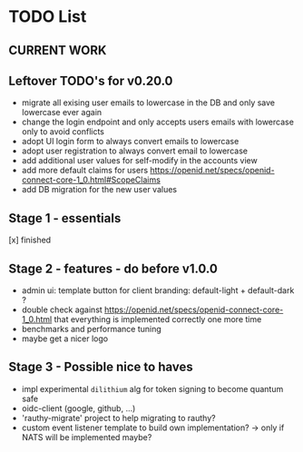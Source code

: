 # TODO List

## CURRENT WORK

## Leftover TODO's for v0.20.0

- migrate all exising user emails to lowercase in the DB and only save lowercase ever again
- change the login endpoint and only accepts users emails with lowercase only to avoid conflicts
- adopt UI login form to always convert emails to lowercase
- adopt user registration to always convert email to lowercase
- add additional user values for self-modify in the accounts view
- add more default claims for users https://openid.net/specs/openid-connect-core-1_0.html#ScopeClaims
- add DB migration for the new user values

## Stage 1 - essentials

[x] finished

## Stage 2 - features - do before v1.0.0

- admin ui: template button for client branding: default-light + default-dark ?
- double check against https://openid.net/specs/openid-connect-core-1_0.html that everything is implemented correctly one more time
- benchmarks and performance tuning
- maybe get a nicer logo

## Stage 3 - Possible nice to haves

- impl experimental `dilithium` alg for token signing to become quantum safe 
- oidc-client (google, github, ...)
- 'rauthy-migrate' project to help migrating to rauthy?
- custom event listener template to build own implementation? -> only if NATS will be implemented maybe?
